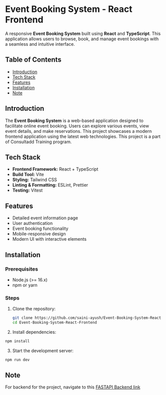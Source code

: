 # Event Booking System - React Frontend

A responsive **Event Booking System** built using **React** and **TypeScript**. This application allows users to browse, book, and manage event bookings with a seamless and intuitive interface.

## Table of Contents

- [Introduction](#introduction)
- [Tech Stack](#tech-stack)
- [Features](#features)
- [Installation](#installation)
- [Note](#note)

## Introduction

The **Event Booking System** is a web-based application designed to facilitate online event booking. Users can explore various events, view event details, and make reservations. This project showcases a modern frontend application using the latest web technologies. This project is a part of Consultadd Training program.

## Tech Stack

- **Frontend Framework:** React + TypeScript
- **Build Tool:** Vite
- **Styling:** Tailwind CSS
- **Linting & Formatting:** ESLint, Prettier
- **Testing:** Vitest

## Features

- Detailed event information page
- User authentication
- Event booking functionality
- Mobile-responsive design
- Modern UI with interactive elements

## Installation

### Prerequisites

- Node.js (>= 16.x)
- npm or yarn

### Steps

1. Clone the repository:

   ```bash
   git clone https://github.com/saini-ayush/Event-Booking-System-React-Frontend.git
   cd Event-Booking-System-React-Frontend
   ```

2. Install dependencies:

```bash
npm install
```

3. Start the development server:

```bash
npm run dev
```

## Note

For backend for the project, navigate to this [FASTAPI Backend link](https://github.com/saini-ayush/Event-Booking-System-FastAPI)
